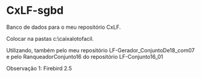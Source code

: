 # CxLF-sgbd
Banco de dados para o meu repositório CxLF. 

Colocar na pastas c:\caixalotofacil. 

Utilizando, também pelo meu repositório LF-Gerador_ConjuntoDe18_com07 e pelo RanqueadorConjunto16 do repositório LF-Conjunto16_01

Observação 1: Firebird 2.5
